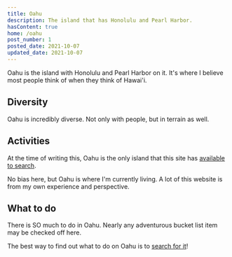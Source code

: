 ```yaml
---
title: Oahu
description: The island that has Honolulu and Pearl Harbor.
hasContent: true
home: /oahu
post_number: 1
posted_date: 2021-10-07
updated_date: 2021-10-07
---
```


Oahu is the island with Honolulu and Pearl Harbor on it. It's where I believe most people think of when they think of Hawai'i.

## Diversity

Oahu is incredibly diverse. Not only with people, but in terrain as well.

## Activities

At the time of writing this, Oahu is the only island that this site has [available to search](/oahu).

No bias here, but Oahu is where I'm currently living. A lot of this website is from my own experience and perspective.

## What to do

There is SO much to do in Oahu. Nearly any adventurous bucket list item may be checked off here.

The best way to find out what to do on Oahu is to [search for it](/oahu)!

